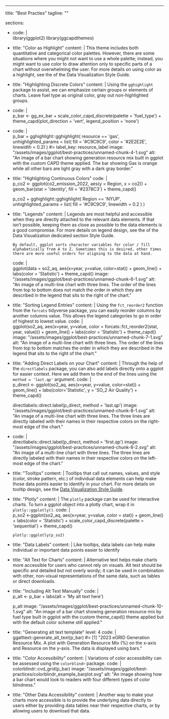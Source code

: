 ---
title: "Best Practies"
tagline: ""


sections:
  - code: |  
      library(ggplot2)
      library(ggcapdthemes)
  - title: "Color as Highlight"
    content: |
        This theme includes both quantitative and categorical color palettes. However, there are some situations where you might not want to use a whole palette; instead, you might want to use color to draw attention only to specific parts of a chart without overwhelming the user. For more details on using color as a highlight, see the of the Data Visualization Style Guide.
  - title: "Highlighting Discrete Colors"
    content: |
        Using the `gghighlight` package to assist, we can emphasize certain groups or elements of charts. Leave fuel type as original color, gray out non-highlighted groups.
  - code: |  
      p_bar <- gg_ex_bar +
        scale_color_capd_discrete(palette = 'fuel_type') +
        theme_capd(plot_direction = 'vert', legend_position = 'none')
  - code: |  
      p_bar + gghighlight::gghighlight(
        resource == 'gas',
        unhighlighted_params = list(
          fill = '#C9C9C9', 
          color = '#2E2E2E',
          linewidth = 0.2) 
      )
      #> label_key: resource_label
    image: "/assets/images/ggplot/best-practices/unnamed-chunk-4-1.svg"
    alt: "An image of a bar chart showing generation resource mix built in ggplot with the custom CAPD theme applied. The bar showing Gas is orange while all other bars are light gray with a dark gray border."
  - title: "Highlighting Continuous Colors"
    code: |  
      p_co2 <- ggplot(co2_emission_2022, aes(y = Region, x = co2)) + 
        geom_bar(stat = 'identity', fill = '#2378C3') + 
        theme_capd()

      p_co2 +
        gghighlight::gghighlight(
          Region == 'NYUP',
          unhighlighted_params = list(
            fill = '#C9C9C9', 
            linewidth = 0.2
          ) 
        )
  - title: "Legends"
    content: |
        Legends are most helpful and accessible when they are directly attached to the relevant data elements. If that isn’t possible, keeping them as close as possible to the data elements is a good compromise. For more details on legend design, see the of the Data Visualization dedicated section Style Guide.

        By default, ggplot sorts character variables for color / fill alphabetically from A to Z. Sometimes this is desired, other times there are more useful orders for aligning to the data at hand.
    code: |  
      ggplot(data = so2_aq,
            aes(x=year, y=value, color=stat)) +
        geom_line() +
        labs(color = 'Statistic') + 
        theme_capd()
    image: "/assets/images/ggplot/best-practices/unnamed-chunk-6-1.svg" 
    alt: "An image of a multi-line chart with three lines. The order of the lines from top to bottom does not match the order in which they are described in the legend that sits to the right of the chart." 
  - title: "Sorting Legend Entries"
    content: |
        Using the `fct_reorder2` function from the `forcats` tidyverse package, you can easily reorder columns by another columns value. This allows the legend categories to go in order of highest to lowest value.
    code: |  
      ggplot(so2_aq,
            aes(x=year, y=value, color = forcats::fct_reorder2(stat, year, value))) +
        geom_line() +
        labs(color = 'Statistic') + 
        theme_capd()
    image: "/assets/images/ggplot/best-practices/unnamed-chunk-7-1.svg" 
    alt: "An image of a multi-line chart with three lines. The order of the lines from top to bottom matches the order in which they are described in the legend that sits to the right of the chart."
  - title: "Adding Direct Labels on your Chart"
    content: |
      Through the help of the `directlabels` package, you can also add labels directly onto a ggplot for easier context. Here we add them to the end of the lines using the `method = 'last.qp'` argument.
    code: |  
      p_direct <- ggplot(so2_aq, aes(x=year, y=value, color=stat)) +
                    geom_line() +
                    labs(color='Statistic', y = 'SO_2 Air Quality') + 
                    theme_capd()

      directlabels::direct.label(p_direct, method = 'last.qp')
    image: "/assets/images/ggplot/best-practices/unnamed-chunk-8-1.svg" 
    alt: "An image of a multi-line chart with three lines. The three lines are directly labeled with their names in their respective colors on the right-most edge of the chart."
  - code: |  
      directlabels::direct.label(p_direct, method = 'first.qp')
    image: "/assets/images/ggplot/best-practices/unnamed-chunk-8-2.svg" 
    alt: "An image of a multi-line chart with three lines. The three lines are directly labeled with their names in their respective colors on the left-most edge of the chart."
  - title: "Tooltips"
    content: |
        Tooltips that call out names, values, and style (color, stroke pattern, etc.) of individual data elements can help make those data points easier to identify in your chart. For more details on tooltip design, see the [Data Visualization Style Guide](#/datavis).
  - title: "Plotly"
    content: |
       The `plotly` package can be used for interactive charts. To turn a ggplot object into a plotly chart, wrap it in `plotly::ggplotly()`.
    code: |  
        p_so2 <-ggplot(so2_aq,
              aes(x=year, y=value, color = stat)) +
          geom_line() +
          labs(color = 'Statistic') + 
          scale_color_capd_discrete(palette = 'sequential') +
          theme_capd()

        plotly::ggplotly(p_so2)
  - title: "Data Labels"
    content: |
      Like tooltips, data labels can help make individual or important data points easier to identify
  - title: "Alt Text for Charts"
    content: |
       Alternative text helps make charts more accessible for users who cannot rely on visuals. Alt text should be specific and detailed but not overly wordy; it can be used in combination with other, non-visual representations of the same data, such as tables or direct downloads.
  - title: "Including Alt Text Manually"
    code: |  
      p_alt <- p_bar +
        labs(alt = 'My alt text here')

      p_alt
    image: "/assets/images/ggplot/best-practices/unnamed-chunk-10-1.svg" 
    alt: "An image of a bar chart showing generation resource mix by fuel type built in ggplot with the custom theme_capd() theme applied but with the default color scheme still applied."
  - title: "Generating alt text template"
    level: 4
    code: |  
      ggalttext::generate_alt_text(p_bar)
      #> [1] "2023 eGRID Generation Resource Mix.  A plot with Generation Resource Mix (%) on the x-axis and Resource on the y-axis. The data is displayed using bars."
  - title: "Color Accessibility"
    content: |
        Variations of color accessibility can be assessed using the
        `colorblindr` package.
    code: |  
      colorblindr::cvd_grid(p_bar)
    image: "/assets/images/ggplot/best-practices/colorblindr_example_barplot.svg" 
    alt: "An image showing how a bar chart would look to readers with four different types of color blindness."
  - title: "Other Data Accessibility"
    content: |
        Another way to make your charts more accessible is to provide the underlying data directly to users either by providing data tables near their respective charts, or by allowing users to download that data.
